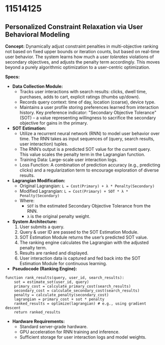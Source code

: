 # 11514125

## Personalized Constraint Relaxation via User Behavioral Modeling

**Concept:** Dynamically adjust constraint penalties in multi-objective ranking not based on fixed upper bounds or iteration counts, but based on real-time user behavior. The system learns how much a user *tolerates* violations of secondary objectives, and adjusts the penalty term accordingly. This moves beyond a purely algorithmic optimization to a user-centric optimization.

**Specs:**

*   **Data Collection Module:**
    *   Tracks user interactions with search results: clicks, dwell time, purchases, adds to cart, explicit ratings (thumbs up/down).
    *   Records query context: time of day, location (coarse), device type.
    *   Maintains a user profile storing preferences learned from interaction history.  Key preference indicator:  "Secondary Objective Tolerance" (SOT) – a value representing willingness to sacrifice the secondary objective for gains in the primary.
*   **SOT Estimation:**
    *   Utilize a recurrent neural network (RNN) to model user behavior over time. The RNN takes as input sequences of (query, search results, user interaction) tuples.
    *   The RNN’s output is a predicted SOT value for the current query. This value scales the penalty term in the Lagrangian function.
    *   Training Data: Large-scale user interaction logs.
    *   Loss Function:  A combination of prediction accuracy (e.g., predicting clicks) and a regularization term to encourage exploration of diverse results.
*   **Lagrangian Modification:**
    *   Original Lagrangian:  `L = Cost(Primary) + λ * Penalty(Secondary)`
    *   Modified Lagrangian: `L = Cost(Primary) + SOT * λ * Penalty(Secondary)`
    *   Where:
        *   `SOT` is the estimated Secondary Objective Tolerance from the RNN.
        *   `λ` is the original penalty weight.
*   **System Architecture:**
    1.  User submits a query.
    2.  Query & user ID are passed to the SOT Estimation Module.
    3.  SOT Estimation Module returns the user’s predicted SOT value.
    4.  The ranking engine calculates the Lagrangian with the adjusted penalty term.
    5.  Results are ranked and displayed.
    6.  User interaction data is captured and fed back into the SOT Estimation Module for continuous learning.
*   **Pseudocode (Ranking Engine):**

```
function rank_results(query, user_id, search_results):
    sot = estimate_sot(user_id, query)
    primary_cost = calculate_primary_cost(search_results)
    secondary_cost = calculate_secondary_cost(search_results)
    penalty = calculate_penalty(secondary_cost)
    lagrangian = primary_cost + sot * penalty
    ranked_results = optimize(lagrangian) # e.g., using gradient descent
    return ranked_results
```

*   **Hardware Requirements:**
    *   Standard server-grade hardware.
    *   GPU acceleration for RNN training and inference.
    *   Sufficient storage for user interaction logs and model weights.